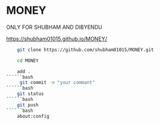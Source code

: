 # MONEY


ONLY FOR SHUBHAM AND DIBYENDU


https://shubham01015.github.io/MONEY/


```bash
    git clone https://github.com/shubham01015/MONEY.git
```
```bash
    cd MONEY
```
```bash
    add .
``````bash
     git commit -m "your commant"
``````bash
    git status
``````bash
    git push
``````bash
    about:config
```
